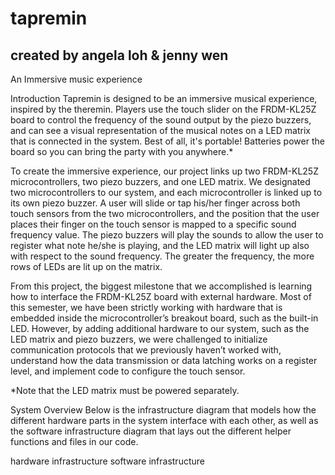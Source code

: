 # tapremin
## created by angela loh & jenny wen

An Immersive music experience 

Introduction
Tapremin is designed to be an immersive musical experience, inspired by the theremin. Players use the touch slider on the FRDM-KL25Z board to control the frequency of the sound output by the piezo buzzers, and can see a visual representation of the musical notes on a LED matrix that is connected in the system. Best of all, it's portable! Batteries power the board so you can bring the party with you anywhere.*

To create the immersive experience, our project links up two FRDM-KL25Z microcontrollers, two piezo buzzers, and one LED matrix. We designated two microcontrollers to our system, and each microcontroller is linked up to its own piezo buzzer. A user will slide or tap his/her finger across both touch sensors from the two microcontrollers, and the position that the user places their finger on the touch sensor is mapped to a specific sound frequency value. The piezo buzzers will play the sounds to allow the user to register what note he/she is playing, and the LED matrix will light up also with respect to the sound frequency. The greater the frequency, the more rows of LEDs are lit up on the matrix.

From this project, the biggest milestone that we accomplished is learning how to interface the FRDM-KL25Z board with external hardware. Most of this semester, we have been strictly working with hardware that is embedded inside the microcontroller’s breakout board, such as the built-in LED. However, by adding additional hardware to our system, such as the LED matrix and piezo buzzers, we were challenged to initialize communication protocols that we previously haven’t worked with, understand how the data transmission or data latching works on a register level, and implement code to configure the touch sensor.

*Note that the LED matrix must be powered separately.

System Overview
Below is the infrastructure diagram that models how the different hardware parts in the system interface with each other, as well as the software infrastructure diagram that lays out the different helper functions and files in our code.

hardware infrastructure software infrastructure
